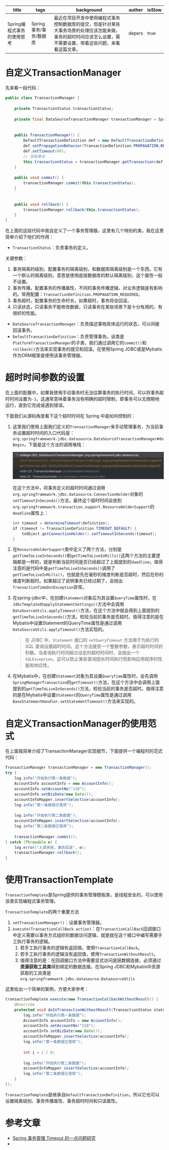 | title                      | tags                    | background                                                   | auther | isSlow |
| -------------------------- | ----------------------- | ------------------------------------------------------------ | ------ | ------ |
| Spring编程式事务的使用思考 | Spring 事务/事务/数据库 | 最近在项目开发中使用编程式事务控制数据库的提交，但是针对某些大事务场景的处理应该怎能来做，事务的超时时间应该怎么设置，需不需要设置，带着这些问题，来看看这篇文章。 | depers | true   |

# 自定义TransactionManager

先来看一段代码：

```Java
public class TransactionManager {

    private TransactionStatus transactionStatus;

    private final DataSourceTransactionManager transactionManager = SpringUtil.getBean("transactionManager", DataSourceTransactionManager.class);


    public TransactionManager() {
        DefaultTransactionDefinition def = new DefaultTransactionDefinition();
        def.setPropagationBehavior(TransactionDefinition.PROPAGATION_REQUIRED);
        def.setTimeout(60);
        // 获取事务
        this.transactionStatus = transactionManager.getTransaction(def);
    }

    public void commit() {
        transactionManager.commit(this.transactionStatus);
    }


    public void rollback() {
        transactionManager.rollback(this.transactionStatus);
    }
}
```

在上面的这段代码中我自定义了一个事务管理器，这里有几个特别的类，我在这里简单介绍下他们的作用：

- `TransactionStatus`：负责事务的定义。

关键参数：

1. 事务隔离的级别，配置事务的隔离级别，和数据库隔离级别是一个东西。它有一个默认的隔离级别，意思是使用底层数据库的默认隔离级别，这个属性一般不设置。
2. 事务传播，配置事务的传播属性，不同的事务传播逻辑，对业务逻辑是有影响的。常用配置：`TransactionDefinition.PROPAGATION_REQUIRED`。
3. 事务超时，配置事务的生命时长，如果超时，事务将会回滚。
4. 只读状态，只读事务不能修改数据，只读事务在某些场景下是十分有用的，有很好的性能。

- `DataSourceTransactionManager`：负责描述事物具体运行的状态，可以间接回滚事务。
- `DefaultTransactionDefinition`：负责管理事务。该类是`PlatformTransactionManager`的子类，我们通过调用它的`commit()`和`rollback()`方法来实现事务的提交和回滚。在使用Spring JDBC或是Mybatis作为ORM框架是使用该事务管理器。

# 超时时间参数的设置

在上面的配置中，如果我使用手动事务时无法估算事务的执行时间，可以将事务超时时间设置为`-1`，这通常意味着事务没有明确的超时限制，即事务可以无限期地运行，直到它完成或遇到错误。

下面我们从源码角度看下这个超时时间在 Spring 中是如何控制的：

1. 这里我们使用上面我们定义的`TransactionManager`来手动管理事务，为当前事务设置超时时间的入口代码是：`org.springframework.jdbc.datasource.DataSourceTransactionManager#doBegin`，下面是这个方法的调用堆栈：

    ![](../../assert/DataSourceTransactionManager调用的堆栈.png)

    在这个方法中，将事务定义的超时时间通过调用`org.springframework.jdbc.datasource.ConnectionHolder`对象的`setTimeoutInSeconds()`方法，最终这个超时时间会放到`org.springframework.transaction.support.ResourceHolderSupport`的`deadline`属性上：

    ```Java
    int timeout = determineTimeout(definition);
    if (timeout != TransactionDefinition.TIMEOUT_DEFAULT) {
        txObject.getConnectionHolder().setTimeoutInSeconds(timeout);
    }
    ```

2. 在`ResourceHolderSupport`类中定义了两个方法，分别是`getTimeToLiveInSeconds()`和`getTimeToLiveInMills()`这两个方法的主要逻辑都是一样的，就是判断当前时间是否已经超过了上面提到的`daedline`，值得注意的是代码中是`getTimeToLiveInSeconds()`调用了`getTimeToLiveInMills()`，也就是先在毫秒的维度判断是否超时，然后在秒的维度判断超时。如果超过了说明事务已经过期了，会抛出`TransactionTimeOutException`异常。

3. 在spring-jdbc中，在创建`Statement`对象后为其设置`QueryTime`属性时，在`JdbcTemplate的applyStatementSettings()`方法中会调用`DataSourceUtils.applyTimeout()`方法，在这个方法中就会用到上面提到的`getTimeToLiveInSeconds()`方法，校验当前的事务是否超时。值得注意的是在Mybatis中设置Statement的QueryTime属性是通过调用`DataSourceUtils.applyTimeout()`方法实现的。

    > 在 JDBC 中，`Statement` 接口的 `setQueryTimeout` 方法用于为执行的 SQL 查询设置超时时间。这个方法接受一个整数参数，表示超时时间的秒数。当查询执行时间超过设定的超时时间时，会抛出一个 `SQLException`。这可以防止某些查询因长时间执行而影响应用程序的性能和响应性。

4. 在Mybatis中，在创建`Statement`对象为其设置`QueryTime`属性时，会先调用`SpringManagerTransaction`的`getTimeout()`方法，在这个方法中会调用上面提到的`getTimeToLiveInSeconds()`方法，校验当前的事务是否超时。值得注意的是在Mybatis中设置`Statement`的`QueryTime`属性是通过调用`BaseStatementHandler.setStatementTimeout()`方法来实现的。

# 自定义TransactionManager的使用范式

在上面我简单介绍了TransactionManager实现细节，下面提供一个编程时的范式代码：

```Java
TransactionManager transactionManager = new TransactionManager();
try {
    log.info("开始执行第一条数据");
    AccountInfo accountInfo = new AccountInfo();
    accountInfo.setAccountNo("110");
    accountInfo.setBizDate(new Date());
    accountInfoMapper.insertSelective(accountInfo);
    log.info("第一条数据已落库");

    log.info("开始执行第二条数据");
    accountInfoMapper.insertSelective(accountInfo);
    log.info("第二条数据已落库");

    transactionManager.commit();
} catch (Throwable e) {
    log.error("入库失败，事务回滚", e);
    transactionManager.rollback();
}
```

# 使用TransactionTemplate

`TransactionTemplate`是Spring提供的事务管理模板类，是线程安全的，可以使用该类实现编程式事务管理。

`TransactionTemplate`的两个重要方法

1. `setTransactionManager()`：设置事务管理器。
2. `execute(TransactionCallBack action)`：在`TransactionCallBack`回调接口中定义需要以事务方式组织的数据访问逻辑，就是就在这个接口中编写需要手工执行事务的逻辑。
    1. 若手工执行事务的逻辑有返回值，使用`TransactionCallBack`。
    2. 若手工执行事务的逻辑没有返回值，使用`TransactionWithoutResult`。
    3. 值得注意的是：在回调接口方法中需要显式访问底层数据连接，必须通过**资源获取工具类**得到绑定的数据连接。在Spring JDBC和Mybatis中资源获取的工具类是`org.springframework.jdbc.datasource.DatasourceUtils`

这里给出一个简单的案例，方便大家参考：

```Java
transactionTemplate.execute(new TransactionCallbackWithoutResult() {
    @Override
    protected void doInTransactionWithoutResult(TransactionStatus status) {
        log.info("开始执行第一条数据");
        AccountInfo accountInfo = new AccountInfo();
        accountInfo.setAccountNo("110");
        accountInfo.setBizDate(new Date());
        accountInfoMapper.insertSelective(accountInfo);
        log.info("第一条数据已落库");

        int i = 1 / 0;

        log.info("开始执行第二条数据");
        accountInfoMapper.insertSelective(accountInfo);
        log.info("第二条数据已落库");
    }
});
```

`TransactionTemplate`是继承自`DefaultTransactionDefinition`，所以它也可以设置隔离级别、事务传播属性、事务超时时间和只读属性。

# 参考文章

* [Spring 事务管理 Timeout 的一点问题研究](https://dongzl.github.io/2020/08/04/33-Spring-Transaction-Timeout/index.html)
* 